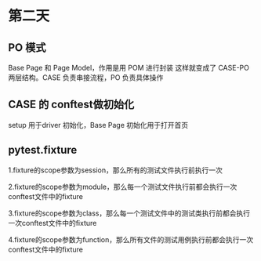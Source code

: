 # 第二天
## PO 模式
Base Page 和 Page Model，作用是用 POM 进行封装
这样就变成了 CASE-PO 两层结构。CASE 负责串接流程，PO 负责具体操作
## CASE 的 conftest做初始化
setup 用于driver 初始化，Base Page 初始化用于打开首页
## pytest.fixture
1.fixture的scope参数为session，那么所有的测试文件执行前执行一次

2.fixture的scope参数为module，那么每一个测试文件执行前都会执行一次conftest文件中的fixture

3.fixture的scope参数为class，那么每一个测试文件中的测试类执行前都会执行一次conftest文件中的fixture

4.fixture的scope参数为function，那么所有文件的测试用例执行前都会执行一次conftest文件中的fixture